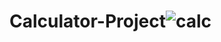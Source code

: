 # Calculator-Project![calc](https://github.com/Kunnal23/Calculator-Project/assets/142795191/07cc60af-6b41-4d2d-a499-e9c7fd4e8f69)
